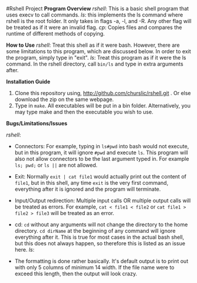 #Rshell Project
**Program Overview**
*rshell*: This is a basic shell program that uses execv to call commands.
*ls*: this implements the ls command where rshell is the root folder.  It only takes in flags -a, -l, and -R.  Any other flag will be treated as if it were an invalid flag.
*cp*: Copies files and compares the runtime of different methods of copying.

**How to Use**
*rshell*: Treat this shell as if it were bash.  However, there are some limitations to this program, which are discussed below.  In order to exit the program, simply type in "exit".
*ls*: Treat this program as if it were the ls command.  In the rshell directory, call `bin/ls` and type in extra arguments after.

**Installation Guide**

 1. Clone this repository using, http://github.com/churslic/rshell.git . Or else download the zip on the same webpage.
 2. Type in `make`. All executables will be put in a bin folder.  Alternatively, you may type make and then the executable you wish to use.

**Bugs/Limitations/Issues**

*rshell*:

 - Connectors: For example, typing in `ls#pwd` into bash would not execute, but in this program, it will ignore `#pwd` and execute `ls`.  This program will also not allow connectors to be the last argument typed in.  For example `ls; pwd;`  or  `ls ||` are not allowed.
 - Exit:  Normally `exit | cat file1` would actually print out the content of `file1`, but in this shell, any time `exit` is the very first command, everything after it is ignored and the program will terminate.
 - Input/Output redirection: Multiple input calls OR multiple output calls will be treated as errors.  For example, `cat < file1 < file2` or `cat file1 > file2 > file3` will be treated as an error.
 - cd: `cd` without any arguments will not change the directory to the home directory. `cd dirName` at the beginning of any command will ignore everything after it.  This is true for most cases in the actual bash shell, but this does not always happen, so therefore this is listed as an issue here.
*ls*:

 - The formatting is done rather basically. It's default output is to print out with only 5 columns of minimum 14 width.  If the file name were to exceed this length, then the output will look crazy.
